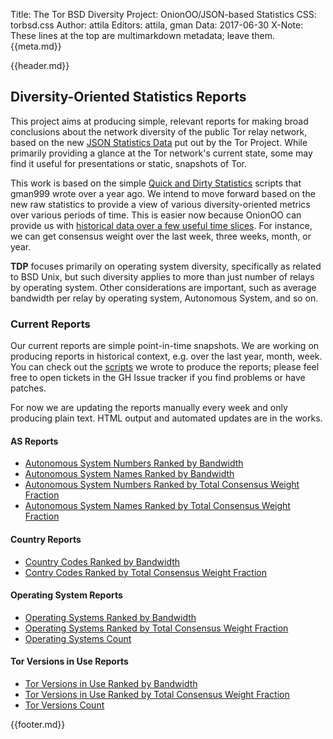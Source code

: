 Title: The Tor BSD Diversity Project: OnionOO/JSON-based Statistics
CSS: torbsd.css
Author: attila
Editors: attila, gman
Data: 2017-06-30
X-Note: These lines at the top are multimarkdown metadata; leave them.
{{meta.md}}

{{header.md}}

## Diversity-Oriented Statistics Reports ##

This project aims at producing simple, relevant reports for making
broad conclusions about the network diversity of the public Tor relay
network, based on the new
[JSON Statistics Data](https://onionoo.torproject.org) put out by the
Tor Project. While primarily providing a glance at the Tor network's
current state, some may find it useful for presentations or static,
snapshots of Tor.

This work is based on the simple
[Quick and Dirty Statistics](dirty-stats.html) scripts that gman999
wrote over a year ago.  We intend to move forward based on the new raw
statistics to provide a view of various diversity-oriented metrics
over various periods of time.  This is easier now because OnionOO can
provide us with
[historical data over a few useful time slices](https://onionoo.torproject.org/#history).
For instance, we can get consensus weight over the last week, three
weeks, month, or year.

__TDP__ focuses primarily on operating system diversity, specifically
as related to BSD Unix, but such diversity applies to more than just
number of relays by operating system. Other considerations are
important, such as average bandwidth per relay by operating system,
Autonomous System, and so on.

### Current Reports ###

Our current reports are simple point-in-time snapshots. We are
working on producing reports in historical context, e.g. over the
last year, month, week. You can check out the
[scripts](https://github.com/torbsd/tdp-onion-stats) we wrote to
produce the reports; please feel free to open tickets in the GH Issue
tracker if you find problems or have patches.

For now we are updating the reports manually every week and only
producing plain text.  HTML output and automated updates are in the
works.

#### AS Reports ####

* [Autonomous System Numbers Ranked by Bandwidth](oostats/bw-by-as.txt)
* [Autonomous System Names Ranked by Bandwidth](oostats/bw-by-asn.txt)
* [Autonomous System Numbers Ranked by Total Consensus Weight Fraction](oostats/cweight-by-as.txt)
* [Autonomous System Names Ranked by Total Consensus Weight Fraction](oostats/cweight-by-asn.txt)

#### Country Reports ####

* [Country Codes Ranked by Bandwidth](oostats/bw-by-cc.txt)
* [Contry Codes Ranked by Total Consensus Weight Fraction](oostats/cweight-by-cc.txt)

#### Operating System Reports ####

* [Operating Systems Ranked by Bandwidth](oostats/bw-by-os.txt)
* [Operating Systems Ranked by Total Consensus Weight Fraction](oostats/cweight-by-os.txt)
* [Operating Systems Count](oostats/os-count.txt)

#### Tor Versions in Use Reports ####

* [Tor Versions in Use Ranked by Bandwidth](oostats/bw-by-vers.txt)
* [Tor Versions in Use Ranked by Total Consensus Weight Fraction](oostats/cweight-by-vers.txt)
* [Tor Versions Count](oostats/vers-count.txt)

{{footer.md}}
